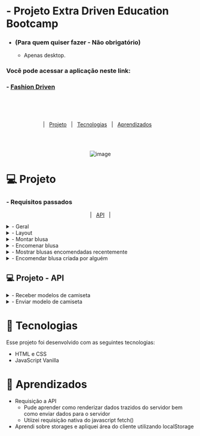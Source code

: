 

# - Projeto Extra Driven Education Bootcamp 
  - ### (Para quem quiser fazer - Não obrigatório)
	- Apenas desktop.
	
	
### Você pode acessar a aplicação neste link:
  ### - <a href="https://filipetenedini.github.io/fashionDriven/"> Fashion Driven </a>
<br><br><br>
<p align="center">
  |&nbsp;&nbsp;&nbsp<a href="#Projeto">Projeto</a>&nbsp;&nbsp;
  |&nbsp;&nbsp;&nbsp<a href="#Tecnologias">Tecnologias</a>&nbsp;&nbsp;
  |&nbsp;&nbsp;&nbsp<a href="#Aprendizados">Aprendizados</a>&nbsp;&nbsp;&nbsp;&nbsp;
</p>
<br><br>

<div align="center">
	
![image](https://user-images.githubusercontent.com/105571583/215667822-c560961c-2ea6-4210-bc2b-54e20e3eedd2.png)
	
</div>

<h1 id="Projeto"> 💻 Projeto</h1>

<h3>- Requisitos passados </h3>
<p align="center">
  |&nbsp;&nbsp;&nbsp;<a href="#API">API</a>&nbsp;&nbsp;&nbsp;|
</p>
<details>
<summary>    
- Geral
</summary>

- [ ]  Não utilize nenhuma biblioteca para implementar este projeto (jquery, lodash, react, etc), nem outras linguagens que compilem para JS (TypeScript, ELM, etc), somente JavaScript puro.
- [ ]  Seu projeto deverá ser desenvolvido utilizando Git e GitHub, em um repositório público.
- [ ]  A cada requisito implementado faça um commit com uma mensagem descritiva do que você evoluiu.
  
 </details>
 
<details>
<summary>    
- Layout
</summary>

  - [ ]  Aplicar layout para desktop seguindo o Figma fornecido.
 
 </details>
 
 <details>
<summary>    
- Montar blusa
</summary>

- [ ]  Ao entrar no sistema, deve ser perguntado o nome da pessoa através de um `prompt()`.
- [ ]  O usuário deve selecionar obrigatoriamente e somente 1 tipo de modelo, gola e tecido. Que deve ficar destacado conforme *layout*.
- [ ]  O usuário deve preencher obrigatoriamente um campo de texto para colocar um link para uma imagem de referencia.

</details>

<details>
<summary>
- Encomenar blusa
</summary

- [ ]  Somente após preencher todas as informações acima o botão "confirmar" deve ficar clicável.
- [ ]  Após clicar no botão deve mostrar um `alert()` confirmando a encomenda.
- [ ]  Caso a requisição seja de sucesso a encomenda é confirmada.
- [ ]  Caso a requisição seja com erro deve mostrar a mensagem "Ops, não conseguimos processar sua encomenda".

 </details>
 
 <details>
 <summary>
- Mostrar blusas encomendadas recentemente
 </summary>

- [ ]  Assim que abrir a página deve mostrar as ultimas 10 blusas, mostrando o criador da blusa, conforme o *layout*.
- [ ]  Assim que uma blusa for criada pelo usuário, deve atualizar a lista de últimos pedidos.

 </details>  


 <details>
 <summary>
- Encomendar blusa criada por alguém
 </summary>

- [ ]  Ao clicar em uma blusa na lista "últimos pedidos" deve aparecer um confirm() e caso o usuário aceite. Deve fazer uma encomenda com os dados da blusa clicada. 

 </details>  
 

 <h2 id="API"> 💻 Projeto - API </h2>

<details>
<summary>    
- Receber modelos de camiseta
</summary>

- Para receber os modelos de camisetas do servidor faça uma requisição get para:
    
    ```jsx
    https://mock-api.driven.com.br/api/v4/shirts-api/shirts
    ```
    
- Você irá obter:
    
    
```jsx

[
  {
    "id": number,
    "model": string,
    "neck": string,
    "material": string,
    "image": string,
    "owner": string,
    "author": string
  }
]

```


</details>

<details>
<summary>    
 - Enviar modelo de camiseta
</summary>

- Para enviar o modelo de camiseta criada para o servidor envia uma requisição post para:
    
```jsx
https://mock-api.driven.com.br/api/v4/shirts-api/shirts
```
    
- Enviando um objeto no formato enviando o nome do usuário que foi pedido ao entrar na página.
    
    
```jsx
    
{
  "model": "t-shirt" | "long" | "top-tank",
  "neck": "v-neck" | "round" | "polo",
  "material": "silk" | "cotton" | "polyester",
  "image": string no formato de url,
  "owner": string,
  "author": string
}    

```
    
- Ao enviar um corpo num formato errado, a API responde com status `422` e detalha o que aconteceu de errado no corpo da resposta.
- Se tudo der certo, a API responde com status `201` com o objeto criado no corpo da resposta.

</details>
 
<h1 id="Tecnologias">🚀 Tecnologias</h1>

Esse projeto foi desenvolvido com as seguintes tecnologias:

- HTML e CSS
- JavaScript Vanilla


<h1 id="Aprendizados">🧠 Aprendizados</h1>

- Requisição a API
	- Pude aprender como renderizar dados trazidos do servidor bem como enviar dados para o servidor
	- Utiizei requisição nativa do javascript fetch()
- Aprendi sobre storages e apliquei área do cliente utilizando localStorage
